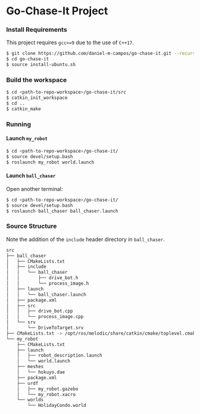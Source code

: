 # Go-Chase-It Project

### Install Requirements
This project requires `gcc>=9` due to the use of `C++17`.
```sh
$ git clone https://github.com/daniel-m-campos/go-chase-it.git --recurse-submodules
$ cd go-chase-it
$ source install-ubuntu.sh
```

### Build the workspace
```sh
$ cd <path-to-repo-workspace>/go-chase-it/src
$ catkin_init_workspace
$ cd ..
$ catkin_make
```

### Running
#### Launch `my_robot`
```sh
$ cd <path-to-repo-workspace>/go-chase-it/
$ source devel/setup.bash
$ roslaunch my_robot world.launch 
```
#### Launch `ball_chaser`
Open another terminal:
```sh
$ cd <path-to-repo-workspace>/go-chase-it/
$ source devel/setup.bash
$ roslaunch ball_chaser ball_chaser.launch
```

### Source Structure
Note the addition of the `include` header directory in `ball_chaser`.
```sh
src
├── ball_chaser
│   ├── CMakeLists.txt
│   ├── include
│   │   └── ball_chaser
│   │       ├── drive_bot.h
│   │       └── process_image.h
│   ├── launch
│   │   └── ball_chaser.launch
│   ├── package.xml
│   ├── src
│   │   ├── drive_bot.cpp
│   │   └── process_image.cpp
│   └── srv
│       └── DriveToTarget.srv
├── CMakeLists.txt -> /opt/ros/melodic/share/catkin/cmake/toplevel.cmake
└── my_robot
    ├── CMakeLists.txt
    ├── launch
    │   ├── robot_description.launch
    │   └── world.launch
    ├── meshes
    │   └── hokuyo.dae
    ├── package.xml
    ├── urdf
    │   ├── my_robot.gazebo
    │   └── my_robot.xacro
    └── worlds
        └── HolidayCondo.world

```